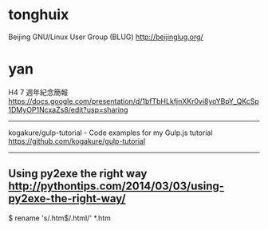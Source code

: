 # tonghuix

Beijing GNU/Linux User Group (BLUG)
<http://beijinglug.org/>  

# yan


H4 7 週年紀念簡報
<https://docs.google.com/presentation/d/1bfTbHLkfjnXKr0vi8yoYBpY_QKcSp1DMyOP1NcxaZs8/edit?usp=sharing>  

--------

kogakure/gulp-tutorial - Code examples for my Gulp.js tutorial
<https://github.com/kogakure/gulp-tutorial>  

--------

Using py2exe the right way
<http://pythontips.com/2014/03/03/using-py2exe-the-right-way/>  
--------
$ rename 's/\.htm$/\.html/' *.htm